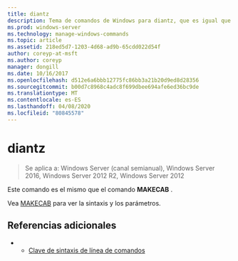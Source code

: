 ```yaml
---
title: diantz
description: Tema de comandos de Windows para diantz, que es igual que el comando MAKECAB.
ms.prod: windows-server
ms.technology: manage-windows-commands
ms.topic: article
ms.assetid: 218ed5d7-1203-4d68-ad9b-65cdd022d54f
author: coreyp-at-msft
ms.author: coreyp
manager: dongill
ms.date: 10/16/2017
ms.openlocfilehash: d512e6a6bbb12775fc86bb3a21b20d9ed8d28356
ms.sourcegitcommit: b00d7c8968c4adc8f699dbee694afe6ed36bc9de
ms.translationtype: MT
ms.contentlocale: es-ES
ms.lasthandoff: 04/08/2020
ms.locfileid: "80845578"
---
```

# <a name="diantz"></a>diantz

>Se aplica a: Windows Server (canal semianual), Windows Server 2016, Windows Server 2012 R2, Windows Server 2012

Este comando es el mismo que el comando **MAKECAB** .

Vea [MAKECAB](makecab.md) para ver la sintaxis y los parámetros.

## <a name="additional-references"></a>Referencias adicionales
-   - [Clave de sintaxis de línea de comandos](command-line-syntax-key.md)

